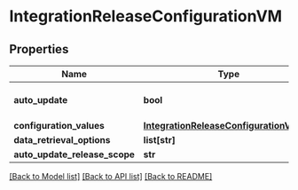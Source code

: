 # IntegrationReleaseConfigurationVM

## Properties
Name | Type | Description | Notes
------------ | ------------- | ------------- | -------------
**auto_update** | **bool** |  | [optional] [default to False]
**configuration_values** | [**IntegrationReleaseConfigurationValues**](IntegrationReleaseConfigurationValues.md) |  | [optional] 
**data_retrieval_options** | **list[str]** |  | [optional] 
**auto_update_release_scope** | **str** |  | [optional] 

[[Back to Model list]](../README.md#documentation-for-models) [[Back to API list]](../README.md#documentation-for-api-endpoints) [[Back to README]](../README.md)


